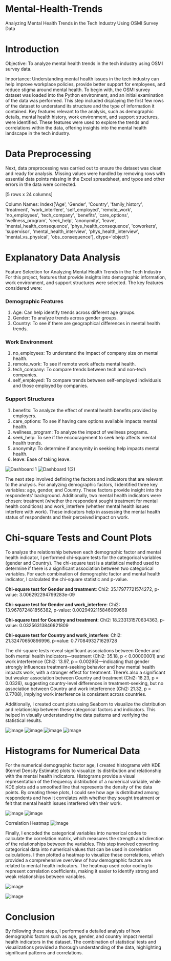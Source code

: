 # Mental-Health-Trends
Analyzing Mental Health Trends in the Tech Industry Using OSMI Survey Data

# Introduction
Objective: To analyze mental health trends in the tech industry using OSMI survey data.

Importance: Understanding mental health issues in the tech industry can help improve workplace policies, provide better support for employees, and reduce stigma around mental health.
To begin with, the OSMI survey dataset was loaded into the Python environment, and an initial examination of the data was performed. This step included displaying the first few rows of the dataset to understand its structure and the type of information it contained. Key features relevant to the analysis, such as demographic details, mental health history, work environment, and support structures, were identified. These features were used to explore the trends and correlations within the data, offering insights into the mental health landscape in the tech industry.
# Data Preprocessing
Next, data preprocessing was carried out to ensure the dataset was clean and ready for analysis. Missing values were handled by removing rows with essential data points missing in the Excel spreadsheet, and typos and other errors in the data were corrected.

[5 rows x 24 columns]

Column Names: Index(['Age', 'Gender', 'Country', 'family_history', 'treatment',
       'work_interfere', 'self_employed', 'remote_work', 'no_employees',
       'tech_company', 'benefits', 'care_options', 'wellness_program',
       'seek_help', 'anonymity', 'leave', 'mental_health_consequence',
       'phys_health_consequence', 'coworkers', 'supervisor',
       'mental_health_interview', 'phys_health_interview',
       'mental_vs_physical', 'obs_consequence'],
      dtype='object')
      
# Explanatory Data Analysis
Feature Selection for Analyzing Mental Health Trends in the Tech Industry
For this project, features that provide insights into demographic information, work environment, and support structures were selected. The key features considered were:
### Demographic Features
1.	Age: Can help identify trends across different age groups.
2.	Gender: To analyze trends across gender groups.
3.	Country: To see if there are geographical differences in mental health trends.
### Work Environment
1.	no_employees: To understand the impact of company size on mental health.
2.	remote_work: To see if remote work affects mental health.
3.	tech_company: To compare trends between tech and non-tech companies.
4.	self_employed: To compare trends between self-employed individuals and those employed by companies.
### Support Structures
1.	benefits: To analyze the effect of mental health benefits provided by employers.
2.	care_options: To see if having care options available impacts mental health.
3.	wellness_program: To analyze the impact of wellness programs.
4.	seek_help: To see if the encouragement to seek help affects mental health trends.
5.	anonymity: To determine if anonymity in seeking help impacts mental health.
6.	leave: Ease of taking leave.


![Dashboard 1](https://github.com/user-attachments/assets/a88ab0f1-e99d-459c-a420-d63ecd92c10c)
![Dashboard 1(2)](https://github.com/user-attachments/assets/46e2e25f-0705-4237-bfdd-dfc3dbe11896)


The next step involved defining the factors and indicators that are relevant to the analysis. For analyzing demographic factors, I identified three key variables: age, gender, and Country. These factors provide insight into the respondents' background. Additionally, two mental health indicators were chosen: treatment (whether the respondent sought treatment for mental health conditions) and work_interfere (whether mental health issues interfere with work). These indicators help in assessing the mental health status of respondents and their perceived impact on work.

# Chi-square Tests and Count Plots
To analyze the relationship between each demographic factor and mental health indicator, I performed chi-square tests for the categorical variables (gender and Country). The chi-square test is a statistical method used to determine if there is a significant association between two categorical variables. For each combination of demographic factor and mental health indicator, I calculated the chi-square statistic and p-value. 

**Chi-square test for Gender and treatment**: Chi2: 35.17977721574272, p-value: 3.006292294799283e-09

**Chi-square test for Gender and work_interfere**: Chi2: 13.967872481856382, p-value: 0.0029492115846069668

**Chi-square test for Country and treatment**: Chi2: 18.233131570634363, p-value: 0.03256313846821809

**Chi-square test for Country and work_interfere**: Chi2: 21.32470650896996, p-value: 0.7708493271629728

The chi-square tests reveal significant associations between Gender and both mental health indicators—treatment (Chi2: 35.18, p < 0.00000001) and work interference (Chi2: 13.97, p = 0.00295)—indicating that gender strongly influences treatment-seeking behavior and how mental health impacts work, with a stronger effect for treatment. There’s also a significant but weaker association between Country and treatment (Chi2: 18.23, p = 0.0326), suggesting country-level differences in treatment-seeking, but no association between Country and work interference (Chi2: 21.32, p = 0.7708), implying work interference is consistent across countries.

Additionally, I created count plots using Seaborn to visualize the distribution and relationship between these categorical factors and indicators. This helped in visually understanding the data patterns and verifying the statistical results.

![image](https://github.com/user-attachments/assets/ca2d1c61-97c4-4445-93d6-51e6dfdcb665)
![image](https://github.com/user-attachments/assets/5b5fab7a-ee7d-4d86-b14c-c492c7647c30)
![image](https://github.com/user-attachments/assets/78a70f35-b315-4ffc-aa82-a56ee16912b0)
![image](https://github.com/user-attachments/assets/f91c2ad8-73e7-4e9f-8f65-488f632a4fe2)


# Histograms for Numerical Data
For the numerical demographic factor age, I created histograms with KDE (Kernel Density Estimate) plots to visualize its distribution and relationship with the mental health indicators. Histograms provide a visual representation of the frequency distribution of a numerical variable, while KDE plots add a smoothed line that represents the density of the data points. By creating these plots, I could see how age is distributed among respondents and how it correlates with whether they sought treatment or felt that mental health issues interfered with their work.

![image](https://github.com/user-attachments/assets/393ee0ef-add3-4660-92a8-5a79126df633)
![image](https://github.com/user-attachments/assets/cf3170ee-f7a8-4eaf-adfb-0588fd030a29)

Correlation Heatmap
![image](https://github.com/user-attachments/assets/fb813f7f-0d47-4bf3-bcd2-d649795555e7)


Finally, I encoded the categorical variables into numerical codes to calculate the correlation matrix, which measures the strength and direction of the relationships between the variables. This step involved converting categorical data into numerical values that can be used in correlation calculations. I then plotted a heatmap to visualize these correlations, which provided a comprehensive overview of how demographic factors are related to mental health indicators. The heatmap used color coding to represent correlation coefficients, making it easier to identify strong and weak relationships between variables.

![image](https://github.com/user-attachments/assets/54fe84a5-0146-4f0e-813a-21a1325f1629)

![image](https://github.com/user-attachments/assets/8a67e673-9b2b-4d54-a186-c42eea07607c)


# Conclusion
By following these steps, I performed a detailed analysis of how demographic factors such as age, gender, and country impact mental health indicators in the dataset. The combination of statistical tests and visualizations provided a thorough understanding of the data, highlighting significant patterns and correlations.




